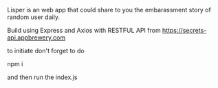 Lisper is an web app that could share to you the embarassment story of random user daily.

Build using Express and Axios with RESTFUL API from https://secrets-api.appbrewery.com

to initiate don't forget to do

npm i

and then run the index.js
